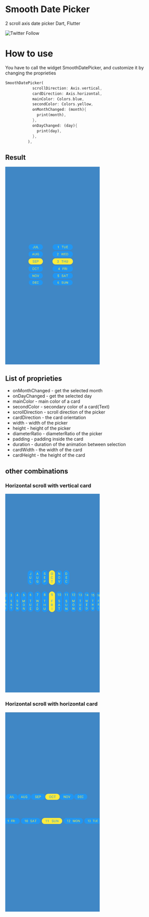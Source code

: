 

# Smooth Date Picker
2 scroll axis date picker Dart, Flutter

![Twitter Follow](https://img.shields.io/twitter/follow/rizeavladdev)



# How to use

You have to call the widget SmoothDatePicker, and customize it by changing the proprieties

```dart
SmoothDatePicker(
            scrollDirection: Axis.vertical,
            cardDirection: Axis.horizontal,
            mainColor: Colors.blue,
            secondColor: Colors.yellow,
            onMonthChanged: (month){
              print(month),
            },
            onDayChanged: (day){
              print(day),
            },
          ),
```
## Result

<img width="300" alt="Picker Example" src="https://github.com/VladRizea/referenceimages/blob/master/example.jpg">

## List of proprieties

* onMonthChanged - get the selected month
* onDayChanged - get the selected day
* mainColor - main color of a card
* secondColor - secondary color of a card(Text)
* scrollDirection - scroll direction of the picker
* cardDirection - the card orientation
* width - width of the picker
* height - height of the picker
* diameterRatio - diameterRatio of the picker
* padding - padding inside the card
* duration - duration of the animation between selection
* cardWidth - the width of the card
* cardHeight - the height of the card

## other combinations
### Horizontal scroll with vertical card
<img width="300" alt="Picker Example" src="https://github.com/VladRizea/referenceimages/blob/master/horizontal%20but%20vertical.jpg">

### Horizontal scroll with horizontal card
<img width="300" alt="Picker Example" src="https://github.com/VladRizea/referenceimages/blob/master/horizontal%20horizontal.jpg">


